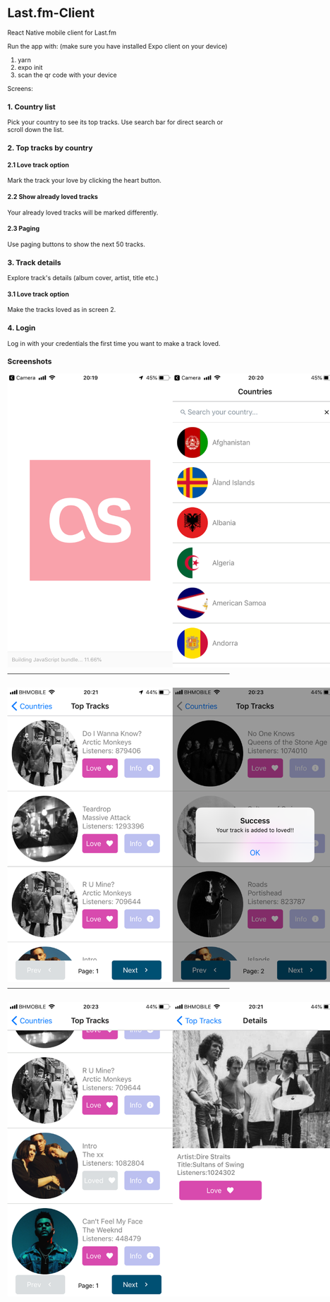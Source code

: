 # Last.fm-Client

React Native mobile client for Last.fm

Run the app with: (make sure you have installed Expo client on your device)
1. yarn
2. expo init
3. scan the qr code with your device

Screens:
### 1. Country list 
Pick your country to see its top tracks. Use search bar for direct search or scroll down the list.
### 2. Top tracks by country
  #### 2.1 Love track option
  Mark the track your love by clicking the heart button.
  #### 2.2 Show already loved tracks
  Your already loved tracks will be marked differently.
  #### 2.3 Paging
  Use paging buttons to show the next 50 tracks.
### 3. Track details
Explore track's details (album cover, artist, title etc.)
  #### 3.1 Love track option
  Make the tracks loved as in screen 2.
### 4. Login
Log in with your credentials the first time you want to make a track loved.

### Screenshots

<div style="display: flex; flex-direction: "row"; justify-content: "center"; align-items: "center";>
<img src="/screenshots/splash.PNG" width="375" height="667" />
<img src="/screenshots/countries.PNG" width="375" height="667" />
</div>
<hr>                                                         
<br />
<div style="display: flex; flex-direction: "row"; justify-content: "center"; align-items: "center";>
<img src="/screenshots/topTracks.PNG" width="375" height="667" />
<img src="/screenshots/trackLoved.PNG" width="375" height="667" />
</div>
<hr>                                                         
<br />
<div style="display: flex; flex-direction: "row"; justify-content: "center"; align-items: "center";>
<img src="/screenshots/topTracksWithLoved.PNG" width="375" height="667" />
<img src="/screenshots/trackDetails.PNG" width="375" height="667" />
</div>
